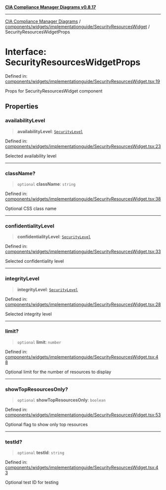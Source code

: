 [**CIA Compliance Manager Diagrams v0.8.17**](../../../../../README.md)

***

[CIA Compliance Manager Diagrams](../../../../../modules.md) / [components/widgets/implementationguide/SecurityResourcesWidget](../README.md) / SecurityResourcesWidgetProps

# Interface: SecurityResourcesWidgetProps

Defined in: [components/widgets/implementationguide/SecurityResourcesWidget.tsx:19](https://github.com/Hack23/cia-compliance-manager/blob/6a2219920f4c187f7eafa3e355e36b35c9c19248/src/components/widgets/implementationguide/SecurityResourcesWidget.tsx#L19)

Props for SecurityResourcesWidget component

## Properties

### availabilityLevel

> **availabilityLevel**: [`SecurityLevel`](../../../../../types/cia/type-aliases/SecurityLevel.md)

Defined in: [components/widgets/implementationguide/SecurityResourcesWidget.tsx:23](https://github.com/Hack23/cia-compliance-manager/blob/6a2219920f4c187f7eafa3e355e36b35c9c19248/src/components/widgets/implementationguide/SecurityResourcesWidget.tsx#L23)

Selected availability level

***

### className?

> `optional` **className**: `string`

Defined in: [components/widgets/implementationguide/SecurityResourcesWidget.tsx:38](https://github.com/Hack23/cia-compliance-manager/blob/6a2219920f4c187f7eafa3e355e36b35c9c19248/src/components/widgets/implementationguide/SecurityResourcesWidget.tsx#L38)

Optional CSS class name

***

### confidentialityLevel

> **confidentialityLevel**: [`SecurityLevel`](../../../../../types/cia/type-aliases/SecurityLevel.md)

Defined in: [components/widgets/implementationguide/SecurityResourcesWidget.tsx:33](https://github.com/Hack23/cia-compliance-manager/blob/6a2219920f4c187f7eafa3e355e36b35c9c19248/src/components/widgets/implementationguide/SecurityResourcesWidget.tsx#L33)

Selected confidentiality level

***

### integrityLevel

> **integrityLevel**: [`SecurityLevel`](../../../../../types/cia/type-aliases/SecurityLevel.md)

Defined in: [components/widgets/implementationguide/SecurityResourcesWidget.tsx:28](https://github.com/Hack23/cia-compliance-manager/blob/6a2219920f4c187f7eafa3e355e36b35c9c19248/src/components/widgets/implementationguide/SecurityResourcesWidget.tsx#L28)

Selected integrity level

***

### limit?

> `optional` **limit**: `number`

Defined in: [components/widgets/implementationguide/SecurityResourcesWidget.tsx:48](https://github.com/Hack23/cia-compliance-manager/blob/6a2219920f4c187f7eafa3e355e36b35c9c19248/src/components/widgets/implementationguide/SecurityResourcesWidget.tsx#L48)

Optional limit for the number of resources to display

***

### showTopResourcesOnly?

> `optional` **showTopResourcesOnly**: `boolean`

Defined in: [components/widgets/implementationguide/SecurityResourcesWidget.tsx:53](https://github.com/Hack23/cia-compliance-manager/blob/6a2219920f4c187f7eafa3e355e36b35c9c19248/src/components/widgets/implementationguide/SecurityResourcesWidget.tsx#L53)

Optional flag to show only top resources

***

### testId?

> `optional` **testId**: `string`

Defined in: [components/widgets/implementationguide/SecurityResourcesWidget.tsx:43](https://github.com/Hack23/cia-compliance-manager/blob/6a2219920f4c187f7eafa3e355e36b35c9c19248/src/components/widgets/implementationguide/SecurityResourcesWidget.tsx#L43)

Optional test ID for testing
